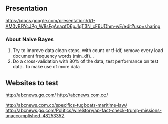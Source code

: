 ## Presentation
https://docs.google.com/presentation/d/1-AM0vBRYcJPg_W8sFgAnaqfD6pJIqT3N_cF6UDhm-wE/edit?usp=sharing


### About Naive Bayes
1. Try to improve data clean steps, with count or tf-idf, remove every load document frequency words (min_df)...
2. Do a cross-validation with 80% of the data, test performance on test data. To make use of more data

## Websites to test
http://abcnews.go.com/
http://abcnews.com.co/

http://abcnews.com.co/specifics-tugboats-maritime-law/
http://abcnews.go.com/Politics/wireStory/ap-fact-check-trump-missions-unaccomplished-48253352
